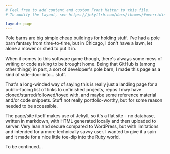 ```yaml
---
# Feel free to add content and custom Front Matter to this file.
# To modify the layout, see https://jekyllrb.com/docs/themes/#overriding-theme-defaults

layout: page
---
```

Pole barns are big simple cheap buildings for holding stuff. I've had a pole barn fantasy from time-to-time, but in Chicago, I don't have a lawn, let alone a mower or shed to put it in.

When it comes to this software game though, there's always some mess of writing or code asking to be brought home. Being that GitHub is (among other things) in part, a sort of developer's pole barn, I made this page as a kind of side-door into... stuff.

That's a long-winded way of saying this is really just a landing page for a public-facing list of links to unfinished projects, repos I may have cloned/starred/followed/toyed with, and maybe some reference material and/or code snippets. Stuff not really portfolio-worthy, but for some reason needed to be accessible.

The page/site itself makes use of Jekyll, so it's a flat site -  no database, written in markdown, with HTML generated locally and then uploaded to server. Very lean and secure compared to WordPress, but with limitations and intended for a more technically savvy user. I wanted to give it a spin and it made for a nice little toe-dip into the Ruby world. 

To be continued... 
